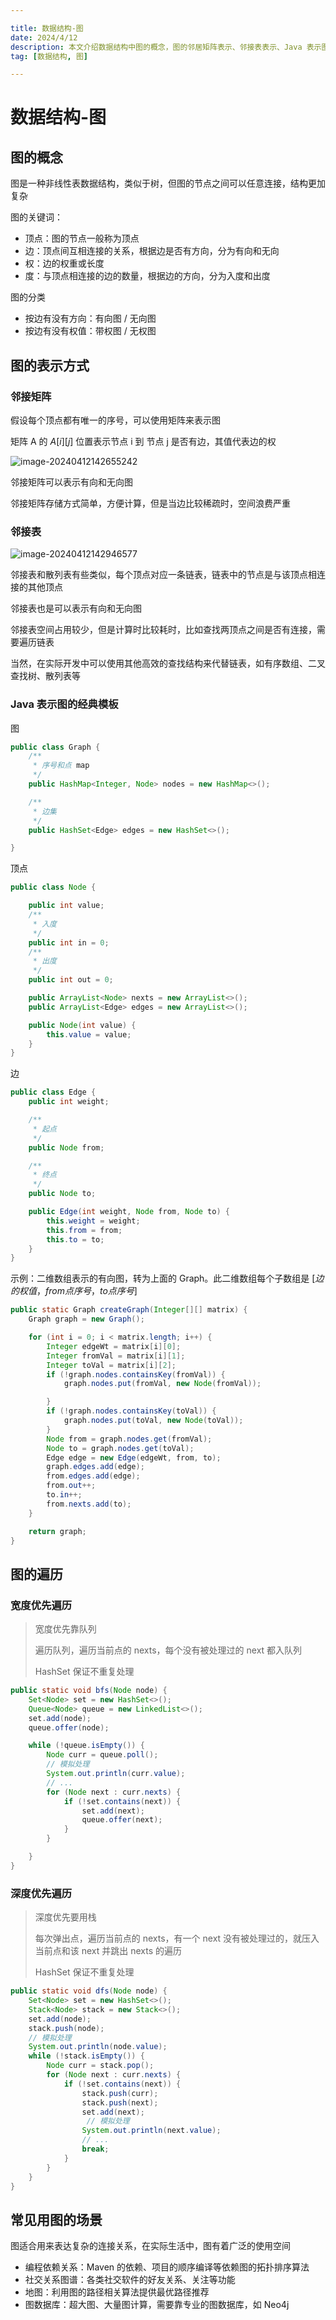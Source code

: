 ```yaml
---

title: 数据结构-图
date: 2024/4/12
description: 本文介绍数据结构中图的概念，图的邻居矩阵表示、邻接表表示、Java 表示图的经典模板，以及常见用图的场景
tag: [数据结构, 图]

---
```


# 数据结构-图

## 图的概念

图是一种非线性表数据结构，类似于树，但图的节点之间可以任意连接，结构更加复杂

图的关键词：

- 顶点：图的节点一般称为顶点
- 边：顶点间互相连接的关系，根据边是否有方向，分为有向和无向
- 权：边的权重或长度
- 度：与顶点相连接的边的数量，根据边的方向，分为入度和出度

图的分类

- 按边有没有方向：有向图 / 无向图
- 按边有没有权值：带权图 / 无权图

## 图的表示方式

### 邻接矩阵

假设每个顶点都有唯一的序号，可以使用矩阵来表示图

矩阵 A 的 $A[i][j]$ 位置表示节点 i 到 节点 j 是否有边，其值代表边的权

![image-20240412142655242](https://pic-bed.cadeli.top/2024%2F04%2F12%2F20240412142656919.png)

邻接矩阵可以表示有向和无向图

邻接矩阵存储方式简单，方便计算，但是当边比较稀疏时，空间浪费严重

### 邻接表

![image-20240412142946577](https://pic-bed.cadeli.top/2024%2F04%2F12%2F20240412142947874.png)

邻接表和散列表有些类似，每个顶点对应一条链表，链表中的节点是与该顶点相连接的其他顶点

邻接表也是可以表示有向和无向图

邻接表空间占用较少，但是计算时比较耗时，比如查找两顶点之间是否有连接，需要遍历链表

当然，在实际开发中可以使用其他高效的查找结构来代替链表，如有序数组、二叉查找树、散列表等

### Java 表示图的经典模板

图

```java
public class Graph {
    /**
     * 序号和点 map
     */
    public HashMap<Integer, Node> nodes = new HashMap<>();

    /**
     * 边集
     */
    public HashSet<Edge> edges = new HashSet<>();

}
```

顶点

```java
public class Node {

    public int value;
    /**
     * 入度
     */
    public int in = 0;
    /**
     * 出度
     */
    public int out = 0;

    public ArrayList<Node> nexts = new ArrayList<>();
    public ArrayList<Edge> edges = new ArrayList<>();

    public Node(int value) {
        this.value = value;
    }
}
```

边

```java
public class Edge {
    public int weight;

    /**
     * 起点
     */
    public Node from;

    /**
     * 终点
     */
    public Node to;

    public Edge(int weight, Node from, Node to) {
        this.weight = weight;
        this.from = from;
        this.to = to;
    }
}
```

示例：二维数组表示的有向图，转为上面的 Graph。此二维数组每个子数组是 $[边的权值，from 点序号，to 点序号]$

```java
public static Graph createGraph(Integer[][] matrix) {
    Graph graph = new Graph();

    for (int i = 0; i < matrix.length; i++) {
        Integer edgeWt = matrix[i][0];
        Integer fromVal = matrix[i][1];
        Integer toVal = matrix[i][2];
        if (!graph.nodes.containsKey(fromVal)) {
            graph.nodes.put(fromVal, new Node(fromVal));

        }
        if (!graph.nodes.containsKey(toVal)) {
            graph.nodes.put(toVal, new Node(toVal));
        }
        Node from = graph.nodes.get(fromVal);
        Node to = graph.nodes.get(toVal);
        Edge edge = new Edge(edgeWt, from, to);
        graph.edges.add(edge);
        from.edges.add(edge);
        from.out++;
        to.in++;
        from.nexts.add(to);
    }

    return graph;
}
```

## 图的遍历

### 宽度优先遍历

> 宽度优先靠队列
>
> 遍历队列，遍历当前点的 nexts，每个没有被处理过的 next 都入队列
>
> HashSet 保证不重复处理

```java
public static void bfs(Node node) {
    Set<Node> set = new HashSet<>();
    Queue<Node> queue = new LinkedList<>();
    set.add(node);
    queue.offer(node);

    while (!queue.isEmpty()) {
        Node curr = queue.poll();
        // 模拟处理
        System.out.println(curr.value);
        // ...
        for (Node next : curr.nexts) {
            if (!set.contains(next)) {
                set.add(next);
                queue.offer(next);
            }
        }

    }
}
```

### 深度优先遍历

> 深度优先要用栈
>
> 每次弹出点，遍历当前点的 nexts，有一个 next 没有被处理过的，就压入当前点和该 next 并跳出 nexts 的遍历
>
> HashSet 保证不重复处理

```java
public static void dfs(Node node) {
    Set<Node> set = new HashSet<>();
    Stack<Node> stack = new Stack<>();
    set.add(node);
    stack.push(node);
    // 模拟处理
    System.out.println(node.value);
    while (!stack.isEmpty()) {
        Node curr = stack.pop();
        for (Node next : curr.nexts) {
            if (!set.contains(next)) {
                stack.push(curr);
                stack.push(next);
                set.add(next);
                 // 模拟处理
                System.out.println(next.value);
                // ...
                break;
            }
        }
    }
}
```

## 常见用图的场景

图适合用来表达复杂的连接关系，在实际生活中，图有着广泛的使用空间

- 编程依赖关系：Maven 的依赖、项目的顺序编译等依赖图的拓扑排序算法
- 社交关系图谱：各类社交软件的好友关系、关注等功能
- 地图：利用图的路径相关算法提供最优路径推荐
- 图数据库：超大图、大量图计算，需要靠专业的图数据库，如 Neo4j
